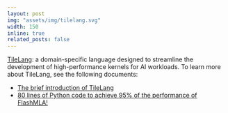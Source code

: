 ```yaml
---
layout: post
img: "assets/img/tilelang.svg"
width: 150
inline: true
related_posts: false
---
```


[TileLang](https://github.com/tile-ai/tilelang): a domain-specific language designed to streamline the development of high-performance kernels for AI workloads.
To learn more about TileLang, see the following documents:
- [The brief introduction of TileLang](https://github.com/tile-ai/tilelang/blob/main/README.md)
- [80 lines of Python code to achieve 95% of the performance of FlashMLA!](https://github.com/tile-ai/tilelang/blob/main/examples/deepseek_mla/README.md)